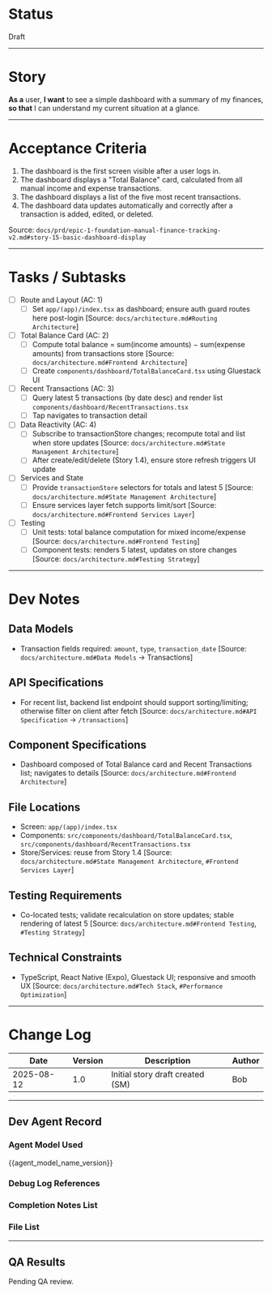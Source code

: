 # Status

Draft

---

# Story

**As a** user,
**I want** to see a simple dashboard with a summary of my finances,
**so that** I can understand my current situation at a glance.

---

# Acceptance Criteria

1. The dashboard is the first screen visible after a user logs in.
2. The dashboard displays a "Total Balance" card, calculated from all manual income and expense transactions.
3. The dashboard displays a list of the five most recent transactions.
4. The dashboard data updates automatically and correctly after a transaction is added, edited, or deleted.

Source: `docs/prd/epic-1-foundation-manual-finance-tracking-v2.md#story-15-basic-dashboard-display`

---

# Tasks / Subtasks

- [ ] Route and Layout (AC: 1)
  - [ ] Set `app/(app)/index.tsx` as dashboard; ensure auth guard routes here post-login [Source: `docs/architecture.md#Routing Architecture`]

- [ ] Total Balance Card (AC: 2)
  - [ ] Compute total balance = sum(income amounts) − sum(expense amounts) from transactions store [Source: `docs/architecture.md#Frontend Architecture`]
  - [ ] Create `components/dashboard/TotalBalanceCard.tsx` using Gluestack UI

- [ ] Recent Transactions (AC: 3)
  - [ ] Query latest 5 transactions (by date desc) and render list `components/dashboard/RecentTransactions.tsx`
  - [ ] Tap navigates to transaction detail

- [ ] Data Reactivity (AC: 4)
  - [ ] Subscribe to transactionStore changes; recompute total and list when store updates [Source: `docs/architecture.md#State Management Architecture`]
  - [ ] After create/edit/delete (Story 1.4), ensure store refresh triggers UI update

- [ ] Services and State
  - [ ] Provide `transactionStore` selectors for totals and latest 5 [Source: `docs/architecture.md#State Management Architecture`]
  - [ ] Ensure services layer fetch supports limit/sort [Source: `docs/architecture.md#Frontend Services Layer`]

- [ ] Testing
  - [ ] Unit tests: total balance computation for mixed income/expense [Source: `docs/architecture.md#Frontend Testing`]
  - [ ] Component tests: renders 5 latest, updates on store changes [Source: `docs/architecture.md#Testing Strategy`]

---

# Dev Notes

## Data Models
- Transaction fields required: `amount`, `type`, `transaction_date` [Source: `docs/architecture.md#Data Models` → Transactions]

## API Specifications
- For recent list, backend list endpoint should support sorting/limiting; otherwise filter on client after fetch [Source: `docs/architecture.md#API Specification` → `/transactions`]

## Component Specifications
- Dashboard composed of Total Balance card and Recent Transactions list; navigates to details [Source: `docs/architecture.md#Frontend Architecture`]

## File Locations
- Screen: `app/(app)/index.tsx`
- Components: `src/components/dashboard/TotalBalanceCard.tsx`, `src/components/dashboard/RecentTransactions.tsx`
- Store/Services: reuse from Story 1.4 [Source: `docs/architecture.md#State Management Architecture`, `#Frontend Services Layer`]

## Testing Requirements
- Co-located tests; validate recalculation on store updates; stable rendering of latest 5 [Source: `docs/architecture.md#Frontend Testing`, `#Testing Strategy`]

## Technical Constraints
- TypeScript, React Native (Expo), Gluestack UI; responsive and smooth UX [Source: `docs/architecture.md#Tech Stack`, `#Performance Optimization`]

---

# Change Log

| Date       | Version | Description                               | Author |
| ---------- | ------- | ----------------------------------------- | ------ |
| 2025-08-12 | 1.0     | Initial story draft created (SM)          | Bob    |

---

## Dev Agent Record

### Agent Model Used
{{agent_model_name_version}}

### Debug Log References

### Completion Notes List

### File List

---

## QA Results

Pending QA review.



